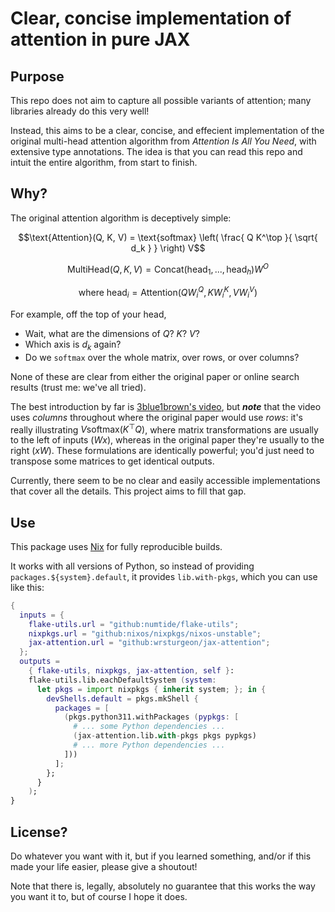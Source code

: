 # Clear, concise implementation of attention in pure JAX

## Purpose

This repo does not aim to capture all possible variants of attention;
many libraries already do this very well!

Instead, this aims to be a clear, concise, and effecient implementation of the original
multi-head attention algorithm from _Attention Is All You Need_, with extensive type annotations.
The idea is that you can read this repo and intuit the entire algorithm, from start to finish.

## Why?

The original attention algorithm is deceptively simple:

```math
\text{Attention}(Q, K, V) = \text{softmax} \left( \frac{ Q K^\top }{ \sqrt{ d_k } } \right) V
```
```math
\text{MultiHead}(Q, K, V) = \text{Concat}(\text{head}_1, ..., \text{head}_h) W^O
```
```math
\text{where head}_i = \text{Attention}(Q W_i^Q, K W_i^K, V W_i^V)
```

For example, off the top of your head,
- Wait, what are the dimensions of $Q$? $K$? $V$?
- Which axis is $`d_k`$ again?
- Do we `softmax` over the whole matrix, over rows, or over columns?

None of these are clear from either the original paper or online search results (trust me: we've all tried).

The best introduction by far is [3blue1brown's video](https://youtu.be/eMlx5fFNoYc?si=JUKzND7b0uQ00EaK),
but _**note**_ that the video uses _columns_ throughout where the original paper would use _rows_:
it's really illustrating $`V \text{softmax} \left( K^\top Q \right)`$,
where matrix transformations are usually to the left of inputs ($`W x`$),
whereas in the original paper they're usually to the right ($`x W`$).
These formulations are identically powerful;
you'd just need to transpose some matrices to get identical outputs.

Currently, there seem to be no clear and easily accessible implementations that cover all the details.
This project aims to fill that gap.

## Use

This package uses [Nix](https://github.com/nixos/nix) for fully reproducible builds.

It works with all versions of Python, so instead of providing `packages.${system}.default`,
it provides `lib.with-pkgs`, which you can use like this:

```nix
{
  inputs = {
    flake-utils.url = "github:numtide/flake-utils";
    nixpkgs.url = "github:nixos/nixpkgs/nixos-unstable";
    jax-attention.url = "github:wrsturgeon/jax-attention";
  };
  outputs =
    { flake-utils, nixpkgs, jax-attention, self }:
    flake-utils.lib.eachDefaultSystem (system:
      let pkgs = import nixpkgs { inherit system; }; in {
        devShells.default = pkgs.mkShell {
          packages = [
            (pkgs.python311.withPackages (pypkgs: [
              # ... some Python dependencies ...
              (jax-attention.lib.with-pkgs pkgs pypkgs)
              # ... more Python dependencies ...
            ]))
          ];
        };
      }
    );
}
```

## License?

Do whatever you want with it, but
if you learned something, and/or
if this made your life easier,
please give a shoutout!

Note that there is, legally, absolutely no guarantee that this works the way you want it to, but of course I hope it does.
